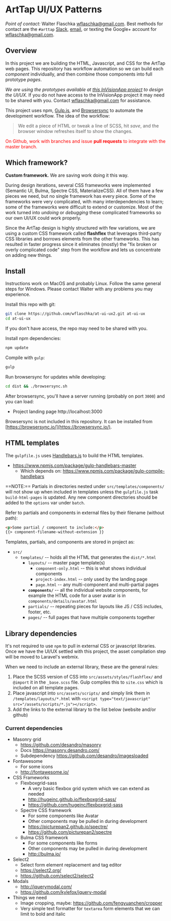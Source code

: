 # ArtTap UI/UX Patterns

*Point of contact:* Walter Flaschka wflaschka@gmail.com. Best methods for contact are the `#arttap` [Slack](https://slack.com/), [email](wflaschka@gmail.com), or texting the Google+ account for wflaschka@gmail.com.

## Overview

In this project we are building the HTML, Javascript, and CSS for the ArtTap web pages. This repository has workflow automation so we can build each *component* individually, and then combine those components into full prototype *pages*. 

*We are using the prototypes available at [this InVisionApp project](https://projects.invisionapp.com/d/main#/projects) to design the UI/UX.* If you do not have access to the InVisionApp project it may need to be shared with you. Contact wflaschka@gmail.com for assistance.

This project uses npm, [Gulp.js](https://gulpjs.com/), and [Browsersync](https://www.browsersync.io/) to automate the development workflow. The idea of the workflow: 

> We edit a piece of HTML or tweak a line of SCSS, hit *save*, and the browser window refreshes itself to show the changes.

<font color="red">On Github, work with branches and issue **pull requests** to integrate with the master branch.</font>

## Which framework?

**Custom framework.** We are saving work doing it this way.

During design iterations, several CSS frameworks were implemented (Semantic UI, Bulma, Spectre CSS, MaterializeCSS). All of them have a few pieces we need, but no single framework has every piece. Some of the frameworks were very complicated, with many interdependencies to learn; some of the frameworks were difficult to extend or customize. Most of the work turned into *undoing* or *debugging* these complicated frameworks so our own UI/UX could work properly.

Since the ArtTap design is highly structured with few variations, we are using a custom CSS framework called **flashflex** that leverages third-party CSS libraries and borrows elements from the other frameworks. This has resulted in faster progress since it eliminates (mostly) the "fix broken or overly complicated code" step from the workflow and lets us concentrate on adding new things.

## Install

Instructions work on MacOS and probably Linux. Follow the same general steps for Windows. Please contact Walter with any problems you may experience.

Install this repo with git:

```sh
git clone https://github.com/wflaschka/at-ui-ux2.git at-ui-ux
cd at-ui-ux
```

If you don't have access, the repo may need to be shared with you.

Install npm dependencies:

```sh
npm update
```

Compile with `gulp`:

```sh
gulp 
```

Run browsersync for updates while developing:
```sh
cd dist && ./browsersync.sh
```

After browsersync, you'll have a server running (probably on port `3000`) and you can load:

* Project landing page http://localhost:3000

Browsersync is not included in this repository. It can be installed from [https://browsersync.io/](https://browsersync.io/).

## HTML templates

The `gulpfile.js` uses [Handlebars.js](http://handlebarsjs.com/) to build the HTML templates.

* https://www.npmjs.com/package/gulp-handlebars-master
    * Which depends on: https://www.npmjs.com/package/gulp-compile-handlebars

==NOTE:== Partials in directories nested under `src/templates/components/` will not show up when included in templates unless the `gulpfile.js` task `build-html-pages` is updated. Any new component directories should be added to the `options` var under `batch`.

Refer to partials and components in external files by their filename (without path):

```html
<p>Some partial / component to include:</p>
{{> component-filename-without-extension }}
```

Templates, partials, and components are stored in project as:

* `src/`
    * `templates/` -- holds all the HTML that generates the `dist/*.html`
        * `layouts/` -- master page template(s)
            - `component-only.html` -- this is what shows individual components
            - `project-index.html` -- only used by the landing page
            - `page.html` -- any multi-component and multi-partial pages
        * **`components/`** -- all the individual website components, for example the HTML code for a user avatar is in `components/details/avatar.html`
        * `partials/` -- repeating pieces for layouts like JS / CSS includes, footer, etc.
        * `pages/` -- full pages that have multiple components together

## Library dependencies

It's not required to use `npm` to pull in external CSS or javascript libraries. Once we have the UI/UX settled with this project, the asset 
compilation step will be moved to Laravel's webmix. 

When we need to include an external library, these are the general rules:

1. Place the SCSS version of CSS into `src/assets/styles/flashflex/` and `@import` it in the `_base.scss` file. Gulp compiles this to `site.css` which is included on all template pages.
2. Place javascript into `src/assets/scripts/` and simply link them in `/templates/layouts/*.html` with `<script type="text/javascript" src="/assets/scripts/*.js"></script>`.
3. Add the links to the external library to the list below (website and/or github)

### Current dependencies

* Masonry grid
    * https://github.com/desandro/masonry
    * Docs https://masonry.desandro.com/
    * Subdependency https://github.com/desandro/imagesloaded
* Fontawesome
    * For some icons
    * http://fontawesome.io/
* CSS Frameworks
    * Flexboxgrid-sass
        * A very basic flexbox grid system which we can extend as needed
        * http://hugeinc.github.io/flexboxgrid-sass/
        * https://github.com/hugeinc/flexboxgrid-sass
    * Spectre CSS framework
        * For some components like Avatar
        * Other components may be pulled in during development
        * https://picturepan2.github.io/spectre/
        * https://github.com/picturepan2/spectre
    * Bulma CSS framework
        * For some components like forms
        * Other components may be pulled in during development
        * http://bulma.io/
* Select2
    * Select form element replacement and tag editor
    * https://select2.org/
    * https://github.com/select2/select2
* Modals
    * http://jquerymodal.com/
    * https://github.com/kylefox/jquery-modal
* Things we need
    * Image cropping, maybe: https://github.com/fengyuanchen/cropper
    * Very simple text formatter for `textarea` form elements that we can limit to bold and italic
